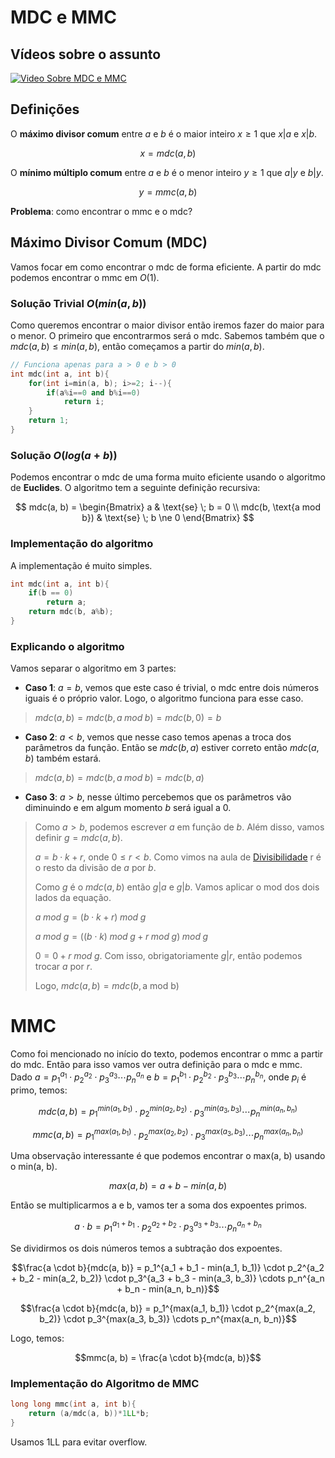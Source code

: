 # MDC e MMC

## Vídeos sobre o assunto

[![Video Sobre MDC e MMC](https://img.youtube.com/vi/M7QmSzSJtbk/0.jpg)](https://www.youtube.com/watch?v=M7QmSzSJtbk)

## Definições
O **máximo divisor comum** entre $a$ e $b$ é o maior inteiro $x \ge 1$ que $x | a$ e $x | b$. 

$$x = mdc(a, b)$$

O **mínimo múltiplo comum** entre $a$ e $b$ é o menor inteiro $y \ge 1$ que $a | y$ e $b | y$.

$$y = mmc(a, b)$$

**Problema**: como encontrar o mmc e o mdc?

## Máximo Divisor Comum (MDC)
Vamos focar em como encontrar o mdc de forma eficiente. A partir do mdc podemos encontrar o mmc em $O(1)$.

### Solução Trivial $O(min(a, b))$
Como queremos encontrar o maior divisor então iremos fazer do maior para o menor. O primeiro que encontrarmos será o mdc. Sabemos também que o $mdc(a, b) \le min(a, b)$, então começamos a partir do $min(a, b)$.

```cpp
// Funciona apenas para a > 0 e b > 0
int mdc(int a, int b){
	for(int i=min(a, b); i>=2; i--){
		if(a%i==0 and b%i==0)
			return i;
	}
	return 1;
}
```

### Solução $O(log(a + b))$
Podemos encontrar o mdc de uma forma muito eficiente usando o algoritmo de **Euclides**. O algoritmo tem a seguinte definição recursiva:

$$
mdc(a, b) = 
\begin{Bmatrix}
a                      & \text{se} \; b = 0 \\
mdc(b, \text{a mod b}) & \text{se} \; b \ne 0
\end{Bmatrix}
$$

### Implementação do algoritmo
A implementação é muito simples.

```cpp
int mdc(int a, int b){
	if(b == 0)
		return a;
	return mdc(b, a%b);
}
```

### Explicando o algoritmo
Vamos separar o algoritmo em 3 partes:

- **Caso 1**: $a = b$, vemos que este caso é trivial, o mdc entre dois números iguais é o próprio valor. Logo, o algoritmo funciona para esse caso. 
> $mdc(a, b) = mdc(b, a \; mod \; b) =  mdc(b, 0) = b$

- **Caso 2**: $a < b$, vemos que nesse caso temos apenas a troca dos parâmetros da função. Então se $mdc(b, a)$ estiver correto então $mdc(a, b)$ também estará.
> $mdc(a,b) = mdc(b, a \; mod \; b) = mdc(b, a)$

- **Caso 3**: $a > b$, nesse último percebemos que os parâmetros vão diminuindo e em algum momento $b$ será igual a 0.
> Como $a > b$, podemos escrever $a$ em função de $b$. Além disso, vamos definir $g = mdc(a, b)$.
>
> $a = b \cdot k + r$, onde $0 \le r < b$. Como vimos na aula de [Divisibilidade](https://codemarathon.com.br/conteudo/matematica/divisibilidade) r é o resto da divisão de $a$ por $b$.
>
> Como $g$ é o $mdc(a, b)$ então $g | a$ e $g | b$. Vamos aplicar o mod dos dois lados da equação.
>
> $a \; mod \; g = (b \cdot k + r) \; mod \; g$
>
> $a \; mod \; g = ((b \cdot k) \; mod \; g + r  \; mod \; g) \; mod \; g$
>
> $0 = 0 + r  \; mod \; g$. Com isso, obrigatoriamente $g | r$, então podemos trocar $a$ por $r$.
>
> Logo, $mdc(a, b) = mdc(b, \text{a mod b})$

# MMC
Como foi mencionado no início do texto, podemos encontrar o mmc a partir do mdc. Então para isso vamos ver outra definição para o mdc e mmc. Dado $a = p_1^{a_1} \cdot p_2^{a_2} \cdot p_3^{a_3}  \cdots p_n^{a_n}$ e
$b = p_1^{b_1} \cdot p_2^{b_2} \cdot p_3^{b_3}  \cdots p_n^{b_n}$, onde $p_i$ é primo, temos:

$$mdc(a, b) = p_1^{min(a_1, b_1)} \cdot p_2^{min(a_2, b_2)} \cdot p_3^{min(a_3, b_3)}  \cdots p_n^{min(a_n, b_n)}$$

$$mmc(a, b) = p_1^{max(a_1, b_1)} \cdot p_2^{max(a_2, b_2)} \cdot p_3^{max(a_3, b_3)}  \cdots p_n^{max(a_n, b_n)}$$

Uma observação interessante é que podemos encontrar o max(a, b) usando o min(a, b). 

$$max(a, b) = a + b - min(a, b)$$

Então se multiplicarmos a e b, vamos ter a soma dos expoentes primos.

$$a \cdot b = p_1^{a_1 + b_1} \cdot p_2^{a_2 + b_2} \cdot p_3^{a_3 + b_3}  \cdots p_n^{a_n + b_n}$$

Se dividirmos os dois números temos a subtração dos expoentes.

$$\frac{a \cdot b}{mdc(a, b)} = p_1^{a_1 + b_1 - min(a_1, b_1)} \cdot p_2^{a_2 + b_2 - min(a_2, b_2)} \cdot p_3^{a_3 + b_3 - min(a_3, b_3)}  \cdots p_n^{a_n + b_n - min(a_n, b_n)}$$

$$\frac{a \cdot b}{mdc(a, b)} = p_1^{max(a_1, b_1)} \cdot p_2^{max(a_2, b_2)} \cdot p_3^{max(a_3, b_3)}  \cdots p_n^{max(a_n, b_n)}$$

Logo, temos:

$$mmc(a, b) = \frac{a \cdot b}{mdc(a, b)}$$

### Implementação do Algoritmo de MMC

```cpp
long long mmc(int a, int b){
	return (a/mdc(a, b))*1LL*b;
}
```
Usamos 1LL para evitar overflow.
